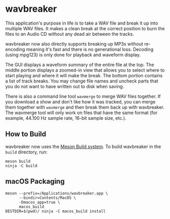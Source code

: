 wavbreaker
==========

This application's purpose in life is to take a WAV file and break it up
into multiple WAV files. It makes a clean break at the correct position
to burn the files to an Audio CD without any dead air between the tracks.

wavbreaker now also directly supports breaking up MP3s without re-encoding
meaning it's fast and there is no generational loss. Decoding (using mpg123)
is only done for playback and waveform display.

The GUI displays a waveform summary of the entire file at the top. The middle
portion displays a zoomed-in view that allows you to select where to start
playing and where it will make the break. The bottom portion contains a list
of track breaks. You may change file names and uncheck parts that you do not
want to have written out to disk when saving.

There is also a command line tool `wavmerge` to merge WAV files together.
If you download a show and don't like how it was tracked, you can merge them
together with `wavmerge` and then break them back up with wavbreaker. The
wavmerge tool will only work on files that have the same format (for example,
44.100 Hz sample rate, 16-bit sample size, etc.).


How to Build
------------

wavbreaker now uses the [Meson Build system](https://mesonbuild.com/). To
build wavbreaker in the `build` directory, run:

    meson build
    ninja -C build


macOS Packaging
---------------

    meson --prefix=/Applications/wavbreaker.app \
          --bindir=Contents/MacOS \
          -Dmacos_app=true \
          macos_build
    DESTDIR=$(pwd)/ ninja -C macos_build install
